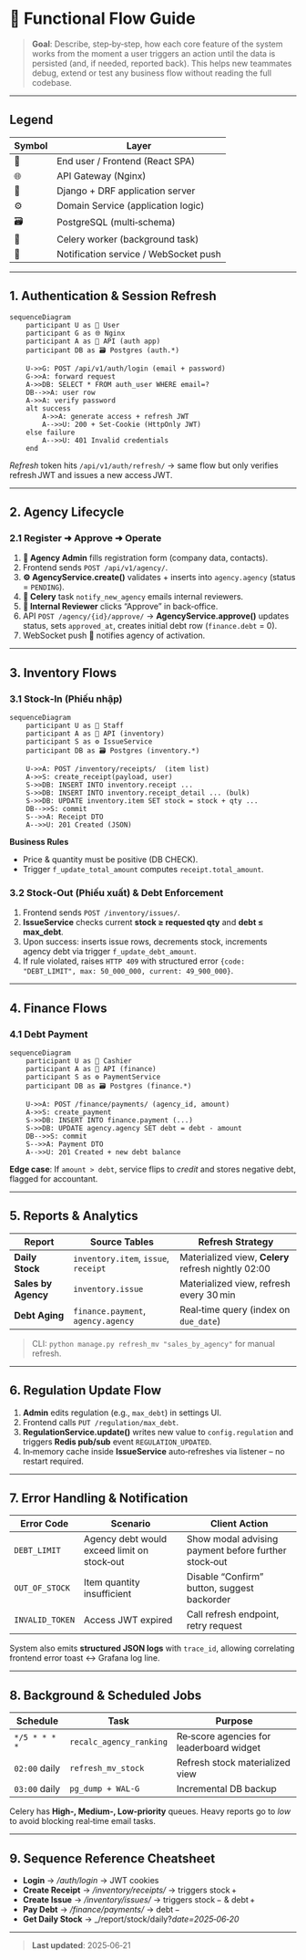 # 🔄 Functional Flow Guide

> **Goal**: Describe, step‑by‑step, how each core feature of the system works from the moment a user triggers an action until the data is persisted (and, if needed, reported back). This helps new teammates debug, extend or test any business flow without reading the full codebase.

---

## Legend

| Symbol | Layer                                 |
| ------ | ------------------------------------- |
| 👤     | End user / Frontend (React SPA)       |
| 🌐     | API Gateway (Nginx)                   |
| 🐍     | Django + DRF application server       |
| ⚙️     | Domain Service (application logic)    |
| 🗃️    | PostgreSQL (multi‑schema)             |
| 📨     | Celery worker (background task)       |
| 🔔     | Notification service / WebSocket push |

---

## 1. Authentication & Session Refresh

```mermaid
sequenceDiagram
    participant U as 👤 User
    participant G as 🌐 Nginx
    participant A as 🐍 API (auth app)
    participant DB as 🗃️ Postgres (auth.*)

    U->>G: POST /api/v1/auth/login (email + password)
    G->>A: forward request
    A->>DB: SELECT * FROM auth_user WHERE email=?
    DB-->>A: user row
    A->>A: verify password
    alt success
        A->>A: generate access + refresh JWT
        A-->>U: 200 + Set‑Cookie (HttpOnly JWT)
    else failure
        A-->>U: 401 Invalid credentials
    end
```

*Refresh* token hits `/api/v1/auth/refresh/` → same flow but only verifies refresh JWT and issues a new access JWT.

---

## 2. Agency Lifecycle

### 2.1 Register ➜ Approve ➜ Operate

1. **👤 Agency Admin** fills registration form (company data, contacts).
2. Frontend sends `POST /api/v1/agency/`.
3. **⚙️ AgencyService.create()** validates + inserts into `agency.agency` (status = `PENDING`).
4. **📨 Celery** task `notify_new_agency` emails internal reviewers.
5. **👤 Internal Reviewer** clicks “Approve” in back‑office.
6. API `POST /agency/{id}/approve/` → **AgencyService.approve()** updates status, sets `approved_at`, creates initial debt row (`finance.debt` = 0).
7. WebSocket push 🔔 notifies agency of activation.

---

## 3. Inventory Flows

### 3.1 Stock‑In (Phiếu nhập)

```mermaid
sequenceDiagram
    participant U as 👤 Staff
    participant A as 🐍 API (inventory)
    participant S as ⚙️ IssueService
    participant DB as 🗃️ Postgres (inventory.*)

    U->>A: POST /inventory/receipts/  (item list)
    A->>S: create_receipt(payload, user)
    S->>DB: INSERT INTO inventory.receipt ...
    S->>DB: INSERT INTO inventory.receipt_detail ... (bulk)
    S->>DB: UPDATE inventory.item SET stock = stock + qty ...
    DB-->>S: commit
    S-->>A: Receipt DTO
    A-->>U: 201 Created (JSON)
```

**Business Rules**

* Price & quantity must be positive (DB CHECK).
* Trigger `f_update_total_amount` computes `receipt.total_amount`.

### 3.2 Stock‑Out (Phiếu xuất) & Debt Enforcement

1. Frontend sends `POST /inventory/issues/`.
2. **IssueService** checks current **stock ≥ requested qty** and **debt ≤ max\_debt**.
3. Upon success: inserts issue rows, decrements stock, increments agency debt via trigger `f_update_debt_amount`.
4. If rule violated, raises `HTTP 409` with structured error `{code: "DEBT_LIMIT", max: 50_000_000, current: 49_900_000}`.

---

## 4. Finance Flows

### 4.1 Debt Payment

```mermaid
sequenceDiagram
    participant U as 👤 Cashier
    participant A as 🐍 API (finance)
    participant S as ⚙️ PaymentService
    participant DB as 🗃️ Postgres (finance.*)

    U->>A: POST /finance/payments/ (agency_id, amount)
    A->>S: create_payment
    S->>DB: INSERT INTO finance.payment (...)
    S->>DB: UPDATE agency.agency SET debt = debt - amount
    DB-->>S: commit
    S-->>A: Payment DTO
    A-->>U: 201 Created + new debt balance
```

**Edge case**: If `amount > debt`, service flips to *credit* and stores negative debt, flagged for accountant.

---

## 5. Reports & Analytics

| Report              | Source Tables                        | Refresh Strategy                                    |
| ------------------- | ------------------------------------ | --------------------------------------------------- |
| **Daily Stock**     | `inventory.item`, `issue`, `receipt` | Materialized view, **Celery** refresh nightly 02:00 |
| **Sales by Agency** | `inventory.issue`                    | Materialized view, refresh every 30 min             |
| **Debt Aging**      | `finance.payment`, `agency.agency`   | Real‑time query (index on `due_date`)               |

> CLI: `python manage.py refresh_mv "sales_by_agency"` for manual refresh.

---

## 6. Regulation Update Flow

1. **Admin** edits regulation (e.g., `max_debt`) in settings UI.
2. Frontend calls `PUT /regulation/max_debt`.
3. **RegulationService.update()** writes new value to `config.regulation` and triggers **Redis pub/sub** event `REGULATION_UPDATED`.
4. In‑memory cache inside **IssueService** auto‑refreshes via listener – no restart required.

---

## 7. Error Handling & Notification

| Error Code      | Scenario                                    | Client Action                                        |
| --------------- | ------------------------------------------- | ---------------------------------------------------- |
| `DEBT_LIMIT`    | Agency debt would exceed limit on stock‑out | Show modal advising payment before further stock‑out |
| `OUT_OF_STOCK`  | Item quantity insufficient                  | Disable “Confirm” button, suggest backorder          |
| `INVALID_TOKEN` | Access JWT expired                          | Call refresh endpoint, retry request                 |

System also emits **structured JSON logs** with `trace_id`, allowing correlating frontend error toast ↔ Grafana log line.

---

## 8. Background & Scheduled Jobs

| Schedule      | Task                    | Purpose                                  |
| ------------- | ----------------------- | ---------------------------------------- |
| `*/5 * * * *` | `recalc_agency_ranking` | Re‑score agencies for leaderboard widget |
| `02:00` daily | `refresh_mv_stock`      | Refresh stock materialized view          |
| `03:00` daily | `pg_dump + WAL‑G`       | Incremental DB backup                    |

Celery has **High‑, Medium‑, Low‑priority** queues. Heavy reports go to *low* to avoid blocking real‑time email tasks.

---

## 9. Sequence Reference Cheatsheet

* **Login** → */auth/login* → JWT cookies
* **Create Receipt** → */inventory/receipts/* → triggers stock +
* **Create Issue** → */inventory/issues/* → triggers stock − & debt +
* **Pay Debt** → */finance/payments/* → debt −
* **Get Daily Stock** → \_/report/stock/daily?*date=2025‑06‑20*

---

> **Last updated**: 2025‑06‑21
